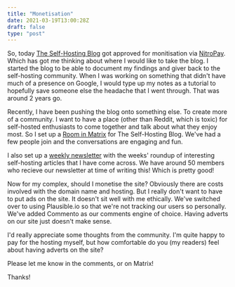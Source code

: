 ```yaml
---
title: "Monetisation"
date: 2021-03-19T13:00:28Z
draft: false
type: "post"
---
```


So, today [The Self-Hosting Blog](https://theselfhostingblog.com) got approved for monitisation via [NitroPay](https://nitropay.com). Which has got me thinking about where I would like to take the blog. I started the blog to be able to document my findings and giver back to the self-hosting community. When I was working on something that didn't have much of a presence on Google, I would type up my notes as a tutorial to hopefully save someone else the headache that I went through. That was around 2 years go. 

Recently, I have been pushing the blog onto something else. To create more of a community. I want to have a place (other than Reddit, which is toxic) for self-hosted enthusiasts to come together and talk about what they enjoy most. So I set up a [Room in Matrix](https://matrix.to/#/#theselfhostingblog:matrix.org) for The Self-Hosting Blog. We've had a few people join and the conversations are engaging and fun.

I also set up a [weekly newsletter](https://theselfhostingblog.com/subscribe/) with the weeks' roundup of interesting self-hosting articles that I have come across. We have around 50 members who recieve our newsletter at time of writing this! Which is pretty good!

Now for my complex, should I monetise the site? Obviously there are costs involved with the domain name and hosting. But I really don't want to have to put ads on the site. It doesn't sit well with me ethically. We've switched over to using Plausible.io so that we're not tracking our users so personally. We've added Commento as our comments engine of choice. Having adverts on our site just doesn't make sense.

I'd really appreciate some thoughts from the community. I'm quite happy to pay for the hosting myself, but how comfortable do you (my readers) feel about having adverts on the site?

Please let me know in the comments, or on Matrix!

Thanks!
